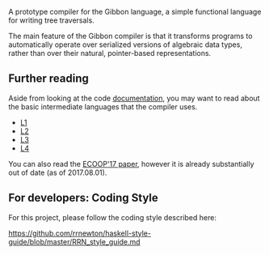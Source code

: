 
A prototype compiler for the Gibbon language, a simple functional
language for writing tree traversals.

The main feature of the Gibbon compiler is that it transforms programs
to automatically operate over serialized versions of algebraic data
types, rather than over their natural, pointer-based representations.


Further reading
---------------

Aside from looking at the code
[documentation](http://iu-parfunc.github.io/gibbon/haddocks/),
you may want to read about the basic intermediate languages that the compiler uses.

 * [L1](src/Gibbon/L1)
 * [L2](src/Gibbon/L2)
 * [L3](src/Gibbon/L3)
 * [L4](src/Gibbon/L4)

You can also read the
[ECOOP'17 paper](http://drops.dagstuhl.de/opus/volltexte/2017/7273/pdf/LIPIcs-ECOOP-2017-26.pdf),
however it is already substantially out of date (as of 2017.08.01).

For developers: Coding Style
----------------------------

For this project, please follow the coding style described here:

https://github.com/rrnewton/haskell-style-guide/blob/master/RRN_style_guide.md

